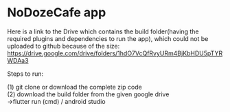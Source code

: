 # NoDozeCafe app

Here is a link to the Drive which contains the build folder(having the required plugins and dependencies to run the app), which could not be uploaded to github because of the size:
https://drive.google.com/drive/folders/1hdO7VcQfRvyURm4BjKbHDU5pTYRWDAa3

Steps to run:

(1) git clone or download the complete zip code                                                                                           
(2) download the build folder from the given google drive                                                                                 
->flutter run (cmd) / android studio 
